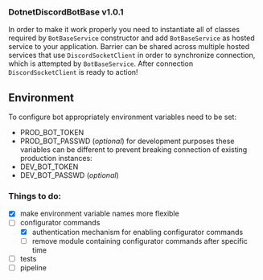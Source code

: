 ### DotnetDiscordBotBase v1.0.1
In order to make it work properly you need to instantiate all of classes required by `BotBaseService` constructor and add `BotBaseService` as hosted service to your application.
Barrier can be shared across multiple hosted services that use `DiscordSocketClient` in order to synchronize connection, which is attempted by `BotBaseService`. After connection `DiscordSocketClient` is ready to action!

## Environment
To configure bot appropriately environment variables need to be set:
- PROD_BOT_TOKEN
- PROD_BOT_PASSWD (*optional*)
for development purposes these variables can be different to prevent breaking connection of existing production instances:
- DEV_BOT_TOKEN
- DEV_BOT_PASSWD (*optional*)

### Things to do:
- [x] make environment variable names more flexible
- [ ] configurator commands
    - [x] authentication mechanism for enabling configurator commands
    - [ ] remove module containing configurator commands after specific time
- [ ] tests
- [ ] pipeline